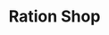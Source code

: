 ---
title: "Ration Shop"
url: /neyyattinkara/ration-shop-dhanuvachapuram-road-2/
shop: Lebensmittel
---